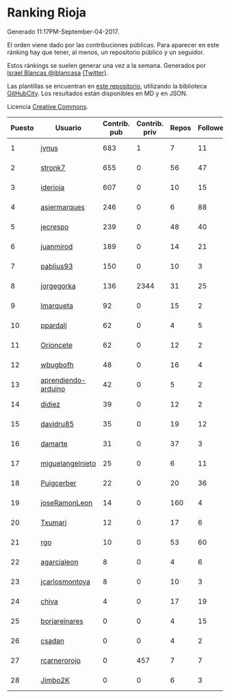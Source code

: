 # Ranking Rioja

Generado 11:17PM-September-04-2017.

El orden viene dado por las contribuciones públicas. Para aparecer en este ránking hay que tener, al menos, un repositorio público y un seguidor.

Estos ránkings se suelen generar una vez a la semana. Generados por [Israel Blancas @iblancasa](https://github.com/iblancasa/) [(Twitter)](https://twitter.com/iblancasa).

Las plantillas se encuentran en [este repositorio](https://github.com/iblancasa/GH-Spanish-Ranking), utilizando la biblioteca [GitHubCity](https://github.com/iblancasa/GitHubCity). Los resultados están disponibles en MD y en JSON.

Licencia [Creative Commons](https://creativecommons.org/licenses/by/4.0/).

| Puesto   |  Usuario  | Contrib. pub | Contrib. priv |Repos| Followers | Desde |  Avatar  |
|----------|-----------|--------------|---------------|-----|-----------|-------|----------|
|1|[jynus](https://github.com/jynus)|683|1|7|11|2014-08-28|![jynus](https://avatars2.githubusercontent.com/u/8576860)|
|2|[stronk7](https://github.com/stronk7)|655|0|56|47|2009-12-14|![stronk7](https://avatars0.githubusercontent.com/u/167147)|
|3|[iderioja](https://github.com/iderioja)|607|0|10|15|2013-07-25|![iderioja](https://avatars0.githubusercontent.com/u/5090808)|
|4|[asiermarques](https://github.com/asiermarques)|246|0|6|88|2009-11-05|![asiermarques](https://avatars3.githubusercontent.com/u/149459)|
|5|[jecrespo](https://github.com/jecrespo)|239|0|48|40|2012-03-15|![jecrespo](https://avatars1.githubusercontent.com/u/1539718)|
|6|[juanmirod](https://github.com/juanmirod)|189|0|14|21|2013-02-27|![juanmirod](https://avatars1.githubusercontent.com/u/3714422)|
|7|[pablius93](https://github.com/pablius93)|150|0|10|3|2014-07-18|![pablius93](https://avatars2.githubusercontent.com/u/8203696)|
|8|[jorgegorka](https://github.com/jorgegorka)|136|2344|31|25|2008-05-07|![jorgegorka](https://avatars0.githubusercontent.com/u/9585)|
|9|[lmarqueta](https://github.com/lmarqueta)|92|0|15|2|2015-09-17|![lmarqueta](https://avatars2.githubusercontent.com/u/14338278)|
|10|[ppardalj](https://github.com/ppardalj)|62|0|4|5|2012-05-06|![ppardalj](https://avatars1.githubusercontent.com/u/1710891)|
|11|[Orioncete](https://github.com/Orioncete)|62|0|12|2|2016-03-12|![Orioncete](https://avatars3.githubusercontent.com/u/17803185)|
|12|[wbugbofh](https://github.com/wbugbofh)|48|0|16|4|2013-04-24|![wbugbofh](https://avatars1.githubusercontent.com/u/4250161)|
|13|[aprendiendo-arduino](https://github.com/aprendiendo-arduino)|42|0|5|2|2016-09-02|![aprendiendo-arduino](https://avatars0.githubusercontent.com/u/21957254)|
|14|[didiez](https://github.com/didiez)|39|0|12|2|2011-02-22|![didiez](https://avatars3.githubusercontent.com/u/632860)|
|15|[davidru85](https://github.com/davidru85)|35|0|19|12|2010-11-08|![davidru85](https://avatars1.githubusercontent.com/u/472324)|
|16|[damarte](https://github.com/damarte)|31|0|37|3|2013-04-30|![damarte](https://avatars1.githubusercontent.com/u/4304282)|
|17|[miguelangelnieto](https://github.com/miguelangelnieto)|25|0|6|11|2011-05-25|![miguelangelnieto](https://avatars1.githubusercontent.com/u/810868)|
|18|[Puigcerber](https://github.com/Puigcerber)|22|0|20|36|2011-06-22|![Puigcerber](https://avatars1.githubusercontent.com/u/866808)|
|19|[joseRamonLeon](https://github.com/joseRamonLeon)|14|0|160|4|2012-04-26|![joseRamonLeon](https://avatars2.githubusercontent.com/u/1682282)|
|20|[Txumari](https://github.com/Txumari)|12|0|17|6|2010-09-16|![Txumari](https://avatars2.githubusercontent.com/u/401963)|
|21|[rgo](https://github.com/rgo)|10|0|53|60|2009-01-16|![rgo](https://avatars2.githubusercontent.com/u/47124)|
|22|[agarcialeon](https://github.com/agarcialeon)|8|0|4|6|2014-02-18|![agarcialeon](https://avatars2.githubusercontent.com/u/6717746)|
|23|[jcarlosmontoya](https://github.com/jcarlosmontoya)|8|0|10|3|2014-05-23|![jcarlosmontoya](https://avatars2.githubusercontent.com/u/7680456)|
|24|[chiva](https://github.com/chiva)|4|0|17|19|2010-06-15|![chiva](https://avatars2.githubusercontent.com/u/305333)|
|25|[borjareinares](https://github.com/borjareinares)|0|0|4|15|2011-01-26|![borjareinares](https://avatars0.githubusercontent.com/u/584645)|
|26|[csadan](https://github.com/csadan)|0|0|4|2|2014-01-21|![csadan](https://avatars3.githubusercontent.com/u/6459730)|
|27|[rcarnerorojo](https://github.com/rcarnerorojo)|0|457|7|7|2014-04-17|![rcarnerorojo](https://avatars3.githubusercontent.com/u/7326722)|
|28|[Jimbo2K](https://github.com/Jimbo2K)|0|0|6|3|2016-03-15|![Jimbo2K](https://avatars2.githubusercontent.com/u/17853527)|
